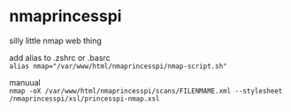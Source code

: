 # nmaprincesspi
silly little nmap web thing

add alias to .zshrc or .basrc  
    `alias nmap="/var/www/html/nmaprincesspi/nmap-script.sh"`
  
manuual  
    `nmap -oX /var/www/html/nmaprincesspi/scans/FILENMAME.xml --stylesheet /nmaprincesspi/xsl/princesspi-nmap.xsl`